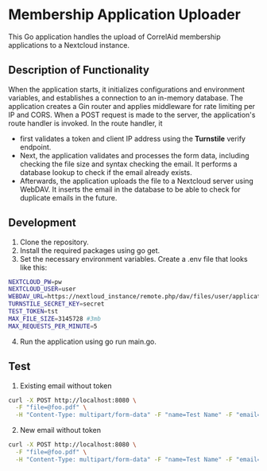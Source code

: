 # Membership Application Uploader
This Go application handles the upload of CorrelAid membership applications to a Nextcloud instance. 

## Description of Functionality
When the application starts, it initializes configurations and environment variables, and establishes a connection to an in-memory database. The application creates a Gin router and applies middleware for rate limiting per IP and CORS. When a POST request is made to the server, the application's route handler is invoked. In the route handler, it 
- first validates a token and client IP address using the **Turnstile** verify endpoint. 
- Next, the application validates and processes the form data, including checking the file size and syntax checking the email. It performs a database lookup to check if the email already exists.
- Afterwards, the application uploads the file to a Nextcloud server using WebDAV. It inserts the email in the database to be able to check for duplicate emails in the future.

## Development
1. Clone the repository.
2. Install the required packages using go get.
3. Set the necessary environment variables. Create a .env file that looks like this:
  ```bash
  NEXTCLOUD_PW=pw
  NEXTCLOUD_USER=user
  WEBDAV_URL=https://nextloud_instance/remote.php/dav/files/user/applications
  TURNSTILE_SECRET_KEY=secret
  TEST_TOKEN=tst
  MAX_FILE_SIZE=3145728 #3mb
  MAX_REQUESTS_PER_MINUTE=5
  ```
4. Run the application using go run main.go.


## Test 
1. Existing email without token
```bash
curl -X POST http://localhost:8080 \
  -F "file=@foo.pdf" \
  -H "Content-Type: multipart/form-data" -F "name=Test Name" -F "email=test@example.com" -F "token=<your_test_token>"

```
2. New email without token 
```bash
curl -X POST http://localhost:8080 \
  -F "file=@foo.pdf" \
  -H "Content-Type: multipart/form-data" -F "name=Test Name" -F "email=test2@example.com" -F "token=<your_test_token>"
```